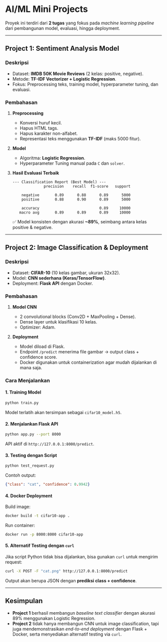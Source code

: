 #  AI/ML Mini Projects

Proyek ini terdiri dari **2 tugas** yang fokus pada *machine learning pipeline* dari pembangunan model, evaluasi, hingga deployment.

---

##  Project 1: Sentiment Analysis Model

### Deskripsi

* Dataset: **IMDB 50K Movie Reviews** (2 kelas: positive, negative).
* Metode: **TF-IDF Vectorizer + Logistic Regression**.
* Fokus: Preprocessing teks, training model, hyperparameter tuning, dan evaluasi.

### Pembahasan

1. **Preprocessing**

   * Konversi huruf kecil.
   * Hapus HTML tags.
   * Hapus karakter non-alfabet.
   * Representasi teks menggunakan **TF-IDF** (maks 5000 fitur).

2. **Model**

   * Algoritma: **Logistic Regression**.
   * Hyperparameter Tuning manual pada `C` dan `solver`.

3. **Hasil Evaluasi Terbaik**

   ```
   --- Classification Report (Best Model) ---
                 precision    recall  f1-score   support

       negative       0.89      0.88      0.89      5000
       positive       0.88      0.90      0.89      5000

       accuracy                           0.89     10000
      macro avg       0.89      0.89      0.89     10000
   ```

   ✅ Model konsisten dengan akurasi **~89%**, seimbang antara kelas positive & negative.

---

##  Project 2: Image Classification & Deployment

### Deskripsi

* Dataset: **CIFAR-10** (10 kelas gambar, ukuran 32x32).
* Model: **CNN sederhana (Keras/TensorFlow)**.
* Deployment: **Flask API** dengan Docker.

### Pembahasan

1. **Model CNN**

   * 2 convolutional blocks (Conv2D + MaxPooling + Dense).
   * Dense layer untuk klasifikasi 10 kelas.
   * Optimizer: Adam.

2. **Deployment**

   * Model diload di Flask.
   * Endpoint `/predict` menerima file gambar → output class + confidence score.
   * Docker digunakan untuk containerization agar mudah dijalankan di mana saja.

### Cara Menjalankan

#### 1. Training Model

```bash
python train.py
```

Model terlatih akan tersimpan sebagai `cifar10_model.h5`.

#### 2. Menjalankan Flask API

```bash
python app.py --port 8000
```

API aktif di `http://127.0.0.1:8000/predict`.

#### 3. Testing dengan Script

```bash
python test_request.py
```

Contoh output:

```json
{"class": "cat", "confidence": 0.9942}
```

#### 4. Docker Deployment

Build image:

```bash
docker build -t cifar10-app .
```

Run container:

```bash
docker run -p 8000:8000 cifar10-app
```

#### 5. Alternatif Testing dengan `curl`

Jika script Python tidak bisa dijalankan, bisa gunakan `curl` untuk mengirim request:

```bash
curl -X POST -F "cat.png" http://127.0.0.1:8000/predict
```

Output akan berupa JSON dengan **prediksi class + confidence**.

---

## Kesimpulan

* **Project 1** berhasil membangun *baseline text classifier* dengan akurasi 89% menggunakan Logistic Regression.
* **Project 2** tidak hanya membangun CNN untuk image classification, tapi juga mendemonstrasikan *end-to-end deployment* dengan Flask + Docker, serta menyediakan alternatif testing via `curl`.
